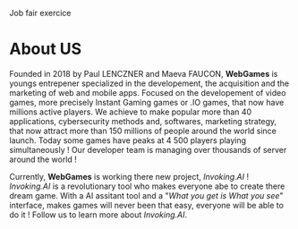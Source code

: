 Job fair exercice
# About US

Founded in 2018 by Paul LENCZNER and Maeva FAUCON, **WebGames** is youngs entrepener specialized in the developement, the acquisition and the marketing of web and mobile apps. Focused on the developement of video games, more precisely Instant Gaming games or .IO games, that now have millions active players. We achieve to make popular more than 40 applications, cybersecurity methods and, softwares, marketing strategy, that now attract more than 150 millions of people around the world since launch. Today some games have peaks at 4 500 players playing simultaneously ! Our developer team is managing over thousands of server around the world !

Currently, **WebGames** is working there new project, *Invoking.AI* ! *Invoking.AI* is a revolutionary tool who makes everyone abe to create there dream game. With a AI assitant tool and a "*What you get is What you see*" interface, makes games will never been that easy, everyone will be able to do it ! Follow us to learn more about *Invoking.AI*.

